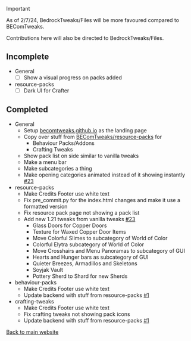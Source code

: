 > [!IMPORTANT]
>
> As of 2/7/24, BedrockTweaks/Files will be more favoured compared to BEComTweaks.
> 
> Contributions here will also be directed to BedrockTweaks/Files.

## Incomplete
- General
	- [ ] Show a visual progress on packs added
- resource-packs
	- [ ] Dark UI for Crafter

## Completed
- General
	- Setup [becomtweaks.github.io](https://becomtweaks.github.io) as the landing page
	- Copy over stuff from [BEComTweaks/resource-packs](https://github.com/BEComTweaks/resource-packs) for
		- Behaviour Packs/Addons
		- Crafting Tweaks
 	- Show pack list on side similar to vanilla tweaks
	- Make a menu bar
	- Make subcategories a thing
	- Make opening categories animated instead of it showing instantly [#23](https://github.com/BEComTweaks/resource-packs/pull/23)
- resource-packs
	- Make Credits Footer use white text
	- Fix pre_commit.py for the index.html changes and make it use a formatted version
  	- Fix resource pack page not showing a pack list
	- Add new 1.21 tweaks from vanilla tweaks [#23](https://github.com/BEComTweaks/resource-packs/pull/23)
		- Glass Doors for Copper Doors
		- Texture for Waxed Copper Door Items
		- Move Colorful Slimes to subcategory of World of Color
		- Colorful Elytra subcategory of World of Color
		- Move Crosshairs and Menu Panoramas to subcategory of GUI
		- Hearts and Hunger bars as subcategory of GUI
		- Quieter Breezes, Armadillos and Skeletons
		- Soyjak Vault
		- Pottery Sherd to Shard for new Sherds
- behaviour-packs
	- Make Credits Footer use white text
	- Update backend with stuff from resource-packs [#1](https://github.com/BEComTweaks/behaviour-packs/pull/1)
- crafting-tweaks
	- Make Credits Footer use white text
	- Fix crafting tweaks not showing pack icons
	- Update backend with stuff from resource-packs [#1](https://github.com/BEComTweaks/crafting-tweaks/pull/1)

[Back to main website](https://becomtweaks.github.io)

